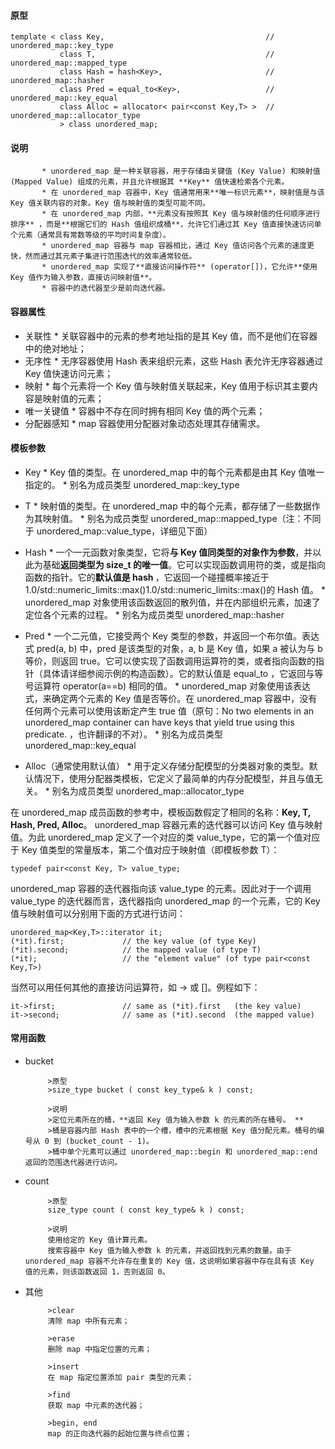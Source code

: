 #### 原型
```
template < class Key,                                    // unordered_map::key_type
           class T,                                      // unordered_map::mapped_type
           class Hash = hash<Key>,                       // unordered_map::hasher
           class Pred = equal_to<Key>,                   // unordered_map::key_equal
           class Alloc = allocator< pair<const Key,T> >  // unordered_map::allocator_type
           > class unordered_map;
```

#### 说明

           * unordered_map 是一种关联容器，用于存储由关键值 (Key Value) 和映射值 (Mapped Value) 组成的元素，并且允许根据其 **Key** 值快速检索各个元素。 
           * 在 unordered_map 容器中，Key 值通常用来**唯一标识元素**，映射值是与该 Key 值关联内容的对象。Key 值与映射值的类型可能不同。 
           * 在 unordered_map 内部，**元素没有按照其 Key 值与映射值的任何顺序进行排序** ，而是**根据它们的 Hash 值组织成桶**，允许它们通过其 Key 值直接快速访问单个元素（通常具有常数等级的平均时间复杂度）。 
           * unordered_map 容器与 map 容器相比，通过 Key 值访问各个元素的速度更快，然而通过其元素子集进行范围迭代的效率通常较低。 
           * unordered_map 实现了**直接访问操作符** (operator[])，它允许**使用 Key 值作为输入参数，直接访问映射值**。 
           * 容器中的迭代器至少是前向迭代器。


#### 容器属性

* 关联性 
           * 关联容器中的元素的参考地址指的是其 Key 值，而不是他们在容器中的绝对地址；
* 无序性 
           * 无序容器使用 Hash 表来组织元素，这些 Hash 表允许无序容器通过 Key 值快速访问元素；
* 映射 
           * 每个元素将一个 Key 值与映射值关联起来，Key 值用于标识其主要内容是映射值的元素；
* 唯一关键值 
           * 容器中不存在同时拥有相同 Key 值的两个元素；
* 分配器感知 
           * map 容器使用分配器对象动态处理其存储需求。


#### 模板参数
* Key 
           * Key 值的类型。在 unordered_map 中的每个元素都是由其 Key 值唯一指定的。
           * 别名为成员类型 unordered_map::key_type

* T 
           * 映射值的类型。在 unordered_map 中的每个元素，都存储了一些数据作为其映射值。
           * 别名为成员类型 unordered_map::mapped_type（注：不同于 unordered_map::value_type，详细见下面）

* Hash 
           * 一个一元函数对象类型，它将**与 Key 值同类型的对象作为参数**，并以此为基础**返回类型为 size_t 的唯一值**。它可以实现函数调用符的类，或是指向函数的指针。它的**默认值是 hash <Key>**，它返回一个碰撞概率接近于1.0/std::numeric_limits<sizet>::max()1.0/std::numeric_limits<sizet>::max()的 Hash 值。
           * unordered_map 对象使用该函数返回的散列值，并在内部组织元素，加速了定位各个元素的过程。
           * 别名为成员类型 unordered_map::hasher
           
* Pred 
           * 一个二元值，它接受两个 Key 类型的参数，并返回一个布尔值。表达式 pred(a, b) 中，pred 是该类型的对象，a, b 是 Key 值，如果 a 被认为与 b 等价，则返回 true。它可以使实现了函数调用运算符的类，或者指向函数的指针（具体请详细参阅示例的构造函数）。它的默认值是 equal_to <Key>，它返回与等号运算符 operator(a==b) 相同的值。
           * unordered_map 对象使用该表达式，来确定两个元素的 Key 值是否等价。在 unordered_map 容器中，没有任何两个元素可以使用该断定产生 true 值（原句：No two elements in an unordered_map container can have keys that yield true using this predicate. ，也许翻译的不对）。
           * 别名为成员类型 unordered_map::key_equal
           
* Alloc（通常使用默认值） 
           * 用于定义存储分配模型的分类器对象的类型。默认情况下，使用分配器类模板，它定义了最简单的内存分配模型，并且与值无关。
           * 别名为成员类型 unordered_map::allocator_type
           
在 unordered_map 成员函数的参考中，模板函数假定了相同的名称：**Key, T, Hash, Pred, Alloc**。 
unordered_map 容器元素的迭代器可以访问 Key 值与映射值。为此 unordered_map 定义了一个对应的类 value_type，它的第一个值对应于 Key 值类型的常量版本，第二个值对应于映射值（即模板参数 T）：

`typedef pair<const Key, T> value_type;`

unordered_map 容器的迭代器指向该 value_type 的元素。因此对于一个调用 value_type 的迭代器而言，迭代器指向 unordered_map 的一个元素，它的 Key 值与映射值可以分别用下面的方式进行访问：



```
unordered_map<Key,T>::iterator it;
(*it).first;             // the key value (of type Key)
(*it).second;            // the mapped value (of type T)
(*it);                   // the "element value" (of type pair<const Key,T>)

```


当然可以用任何其他的直接访问运算符，如 -> 或 []。例程如下：



```
it->first;               // same as (*it).first   (the key value)
it->second;              // same as (*it).second  (the mapped value) 
```


#### 常用函数
* bucket

           >原型
           >size_type bucket ( const key_type& k ) const;

           >说明 
           >定位元素所在的桶，**返回 Key 值为输入参数 k 的元素的所在桶号。 **
           >桶是容器内部 Hash 表中的一个槽，槽中的元素根据 Key 值分配元素。桶号的编号从 0 到 (bucket_count - 1)。 
           >桶中单个元素可以通过 unordered_map::begin 和 unordered_map::end 返回的范围迭代器进行访问。

* count

           >原型
           size_type count ( const key_type& k ) const;

           >说明 
           使用给定的 Key 值计算元素。 
           搜索容器中 Key 值为输入参数 k 的元素，并返回找到元素的数量。由于 unordered_map 容器不允许存在重复的 Key 值，这说明如果容器中存在具有该 Key 值的元素，则该函数返回 1，否则返回 0。

* 其他

           >clear 
           清除 map 中所有元素；
           
           >erase 
           删除 map 中指定位置的元素；
           
           >insert 
           在 map 指定位置添加 pair 类型的元素；
           
           >find 
           获取 map 中元素的迭代器；
           
           >begin, end 
           map 的正向迭代器的起始位置与终点位置；


